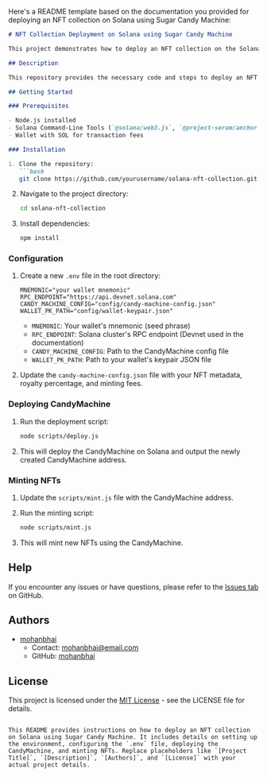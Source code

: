 Here's a README template based on the documentation you provided for deploying an NFT collection on Solana using Sugar Candy Machine:

```markdown
# NFT Collection Deployment on Solana using Sugar Candy Machine

This project demonstrates how to deploy an NFT collection on the Solana blockchain using Sugar Candy Machine. Sugar Candy Machine simplifies the process of creating and managing CandyMachines for minting NFTs on Solana.

## Description

This repository provides the necessary code and steps to deploy an NFT collection on Solana using Sugar Candy Machine. It includes scripts and configurations to set up the CandyMachine and mint NFTs.

## Getting Started

### Prerequisites

- Node.js installed
- Solana Command-Line Tools (`@solana/web3.js`, `@project-serum/anchor`) installed
- Wallet with SOL for transaction fees

### Installation

1. Clone the repository:
   ```bash
   git clone https://github.com/yourusername/solana-nft-collection.git
   ```
2. Navigate to the project directory:
   ```bash
   cd solana-nft-collection
   ```
3. Install dependencies:
   ```bash
   npm install
   ```

### Configuration

1. Create a new `.env` file in the root directory:
   ```env
   MNEMONIC="your wallet mnemonic"
   RPC_ENDPOINT="https://api.devnet.solana.com"
   CANDY_MACHINE_CONFIG="config/candy-machine-config.json"
   WALLET_PK_PATH="config/wallet-keypair.json"
   ```
   - `MNEMONIC`: Your wallet's mnemonic (seed phrase)
   - `RPC_ENDPOINT`: Solana cluster's RPC endpoint (Devnet used in the documentation)
   - `CANDY_MACHINE_CONFIG`: Path to the CandyMachine config file
   - `WALLET_PK_PATH`: Path to your wallet's keypair JSON file

2. Update the `candy-machine-config.json` file with your NFT metadata, royalty percentage, and minting fees.

### Deploying CandyMachine

1. Run the deployment script:
   ```bash
   node scripts/deploy.js
   ```

2. This will deploy the CandyMachine on Solana and output the newly created CandyMachine address.

### Minting NFTs

1. Update the `scripts/mint.js` file with the CandyMachine address.

2. Run the minting script:
   ```bash
   node scripts/mint.js
   ```

3. This will mint new NFTs using the CandyMachine.

## Help

If you encounter any issues or have questions, please refer to the [Issues tab](https://github.com/yourusername/solana-nft-collection/issues) on GitHub.

## Authors

- [mohanbhai](https://github.com/mohanbhai)
  - Contact: mohanbhai@email.com
  - GitHub: [mohanbhai](https://github.com/mohanbhai)

## License

This project is licensed under the [MIT License](LICENSE) - see the LICENSE file for details.
```

This README provides instructions on how to deploy an NFT collection on Solana using Sugar Candy Machine. It includes details on setting up the environment, configuring the `.env` file, deploying the CandyMachine, and minting NFTs. Replace placeholders like `[Project Title]`, `[Description]`, `[Authors]`, and `[License]` with your actual project details.
